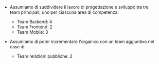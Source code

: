 - Assumiamo di suddividere il lavoro di progettazione e sviluppo tra tre team principali, uno per ciascuna area di competenza:
    - Team Backend: 4
    - Team Frontend: 2
    - Team Mobile: 3

- Assumiamo di poter incrementare l'organico con un team aggiuntivo nel caso di 
    - Team relazioni pubbliche: 2
